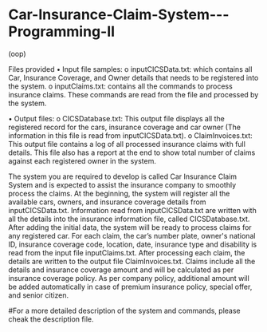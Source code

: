 # Car-Insurance-Claim-System---Programming-II
(oop)

Files provided 
• Input file samples:
o inputCICSData.txt: which contains all Car, Insurance Coverage, and Owner
details that needs to be registered into the system.
o inputClaims.txt: contains all the commands to process insurance claims. These
commands are read from the file and processed by the system.

• Output files:
o CICSDatabase.txt: This output file displays all the registered record for the cars,
insurance coverage and car owner (The information in this file is read from
inputCICSData.txt).
o ClaimInvoices.txt: This output file contains a log of all processed insurance
claims with full details. This file also has a report at the end to show total number
of claims against each registered owner in the system.




The system you are required to develop is called Car Insurance Claim System and is expected
to assist the insurance company to smoothly process the claims. At the beginning, the system
will register all the available cars, owners, and insurance coverage details from
inputCICSData.txt. Information read from inputCICSData.txt are written with all the details
into the insurance information file, called CICSDatabase.txt.
After adding the initial data, the system will be ready to process claims for any registered car.
For each claim, the car’s number plate, owner's national ID, insurance coverage code, location,
date, insurance type and disability is read from the input file inputClaims.txt. After processing
each claim, the details are written to the output file ClaimInvoices.txt. Claims include all the
details and insurance coverage amount and will be calculated as per insurance coverage policy.
As per company policy, additional amount will be added automatically in case of premium
insurance policy, special offer, and senior citizen.

#For a more detailed description of the system and commands, please cheak the description file. 
